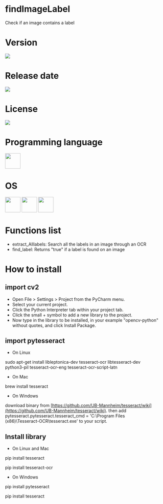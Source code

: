 # findImageLabel

Check if an image contains a label

# Version

![](https://img.shields.io/badge/Version%3A-1.0-success)

# Release date

![](https://img.shields.io/badge/Release%20date-Dec%2C%202%2C%202022-9cf)

# License

![](https://img.shields.io/github/license/Ileriayo/markdown-badges?style=for-the-badge)

# Programming language

<img src="https://img.icons8.com/?size=512&id=13441&format=png" width="50"/>

# OS

<img src="https://img.icons8.com/?size=512&id=17842&format=png" width="50"/>
<img src="https://img.icons8.com/?size=512&id=122959&format=png" width="50"/>
<img src="https://img.icons8.com/?size=512&id=108792&format=png" width="50"/>

# Functions list

- extract_Alllabels: Search all the labels in an image through an OCR
- find_label: Returns "true" if a label is found on an image

# How to install

## import cv2

- Open File > Settings > Project from the PyCharm menu.
- Select your current project.
- Click the Python Interpreter tab within your project tab.
- Click the small + symbol to add a new library to the project.
- Now type in the library to be installed, in your example "opencv-python" without quotes, and click Install Package.

## import pytesseract

- On Linux

sudo apt-get install libleptonica-dev tesseract-ocr libtesseract-dev python3-pil tesseract-ocr-eng tesseract-ocr-script-latn

- On Mac

brew install tesseract

- On Windows

download binary from [https://github.com/UB-Mannheim/tesseract/wiki](https://github.com/UB-Mannheim/tesseract/wiki). then add pytesseract.pytesseract.tesseract_cmd = 'C:\Program Files (x86)\Tesseract-OCR\tesseract.exe' to your script.

## Install library

- On Linux and Mac

pip install tesseract 

pip install tesseract-ocr

- On Windows

pip install pytesseract 

pip install tesseract

